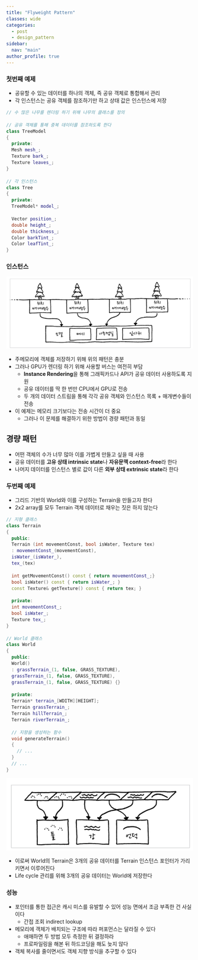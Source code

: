 ```yaml
---
title: "Flyweight Pattern"
classes: wide
categories: 
  - post
  - design_pattern
sidebar:
  nav: "main"
author_profile: true
---
```

   
### 첫번째 예제
* 공유할 수 있는 데이터를 하나의 객체, 즉 공유 객체로 통합해서 관리
* 각 인스턴스는 공유 객체를 참조하기만 하고 상태 값은 인스턴스에 저장

```c++
// 수 많은 나무를 렌더링 하기 위해 나무의 클래스를 정의

// 공유 객체를 통해 중복 데이터를 참조하도록 한다
class TreeModel
{
  private:
  Mesh mesh_;
  Texture bark_;
  Texture leaves_;
}

// 각 인스턴스
class Tree
{
  private: 
  TreeModel* model_;

  Vector position_;
  double height_;
  double thickness_;
  Color barkTint_;
  Color leafTint_;
}
```
### 인스턴스

![image](/assets/images/{D5F2B8D0-DEF7-496F-B38C-224A5384A8A3}.png)  
* 주메모리에 객체를 저장하기 위해 위의 패턴은 충분
* 그러나 GPU가 렌더링 하기 위해 사용할 버스는 여전히 부담
  * **Instance Rendering**을 통해 그래픽카드나 API가 공유 데이터 사용하도록 지원
  * 공유 데이터를 딱 한 번만 CPU에서 GPU로 전송
  * 두 개의 데이터 스트림을 통해 각각 공유 객체와 인스턴스 목록 + 매개변수들이 전송
* 이 예제는 메모리 크기보다는 전송 시간이 더 중요
  * 그러나 이 문제를 해결하기 위한 방법이 경량 패턴과 동일

## 경량 패턴
* 어떤 객체의 수가 너무 많아 이를 가볍게 만들고 싶을 때 사용
* 공유 데이터를 **고유 상태 intrinsic state**나 **자유문맥 context-free**라 한다
* 나머지 데이터를 인스턴스 별로 값이 다른 **외부 상태 extrinsic state**라 한다

### 두번째 예제
* 그리드 기반의 World와 이를 구성하는 Terrain을 만들고자 한다
* 2x2 array를 모두 Terrain 객체 데이터로 채우는 짓은 하지 않는다

```c++
// 지형 클래스
class Terrain
{
  public:
  Terrain (int movementConst, bool isWater, Texture tex)
  : movementConst_(movementConst),
  isWater_(isWater_),
  tex_(tex)

  int getMovementConst() const { return movementConst_;}
  bool isWater() const { return isWater_; }
  const Texture& getTexture() const { return tex; }

  private:
  int movementConst_;
  bool isWater_;
  Texture tex_;
}

// World 클래스
class World
{
  public:
  World()
  : grassTerrain_(1, false, GRASS_TEXTURE),
  grassTerrain_(1, false, GRASS_TEXTURE),
  grassTerrain_(1, false, GRASS_TEXTURE) {}

  private:
  Terrain* terrain_[WDITH][HEIGHT];
  Terrain grassTerrain_;
  Terrain hillTerrain_;
  Terrain riverTerrain_;

  // 지향을 생성하는 함수
  void generateTerrain()
  {
    // ...
  }
  // ...
}
```

![image](/assets/images/{5D8CC3FD-262C-4534-B084-5A5F9AE57B3F}.png)  
* 이로써 World의 Terrain은 3개의 공유 데이터를 Terrain 인스턴스 포인터가 가리키면서 이루어진다
* Life cycle 관리를 위해 3개의 공유 데이터는 World에 저장한다

### 성능
* 포인터를 통한 접근은 캐시 미스를 유발할 수 있어 성능 면에서 조금 부족한 건 사실이다
  * 간접 조회 indirect lookup
* 메모리에 객체가 배치되는 구조에 따라 퍼포먼스는 달라질 수 있다
  * 애매하면 두 방법 모두 측정한 뒤 결정하라
  * 프로파일링을 해본 뒤 하드코딩을 해도 늦지 않다
* 객체 복사를 줄이면서도 객체 지향 방식을 추구할 수 있다